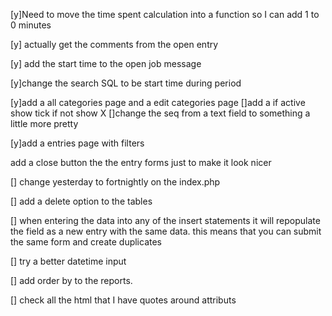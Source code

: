 [y]Need to move the time spent calculation into a function so I can add 1 to 0 minutes


[y] actually get the comments from the open entry

[y] add the start time to the open job message

[y]change the search SQL to be start time during period

[y]add a all categories page and a edit categories page
  []add a if active show tick if not show X
  []change the seq from a text field to something a little more pretty

[y]add a entries page with filters

add a close button the the entry forms just to make it look nicer

[] change yesterday to fortnightly on the index.php

[] add a delete option to the tables

[] when entering the data into any of the insert statements it will repopulate the field as a new entry with the same data. this means that you can submit the same form and create duplicates 

[] try a better datetime input

[] add order by to the reports.

[] check all the html that I have quotes around attributs